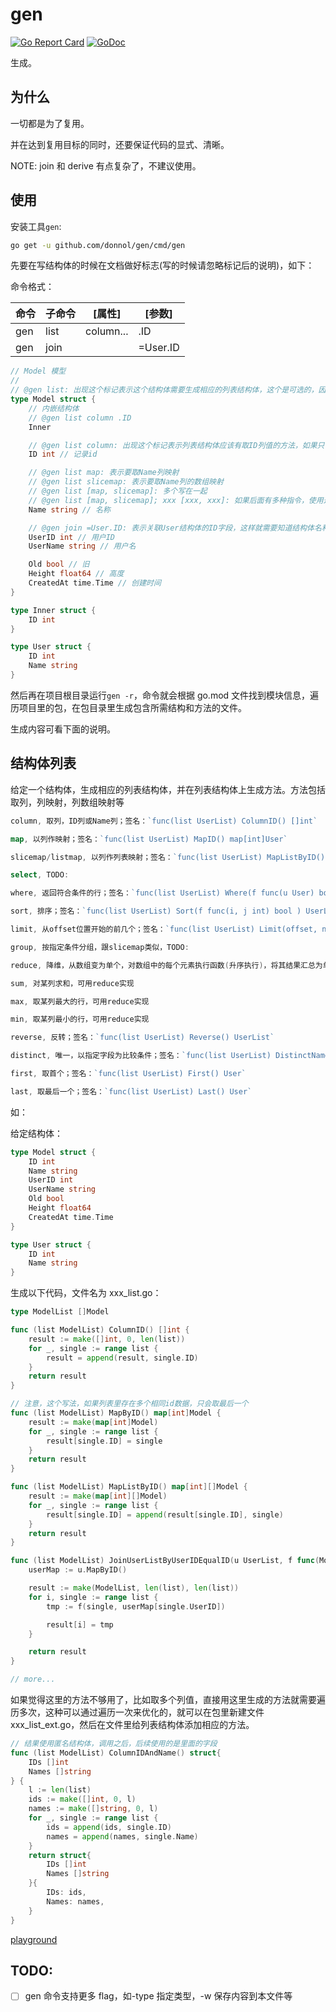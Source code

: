 # gen

[![Go Report Card](https://goreportcard.com/badge/github.com/donnol/gen)](https://goreportcard.com/report/github.com/donnol/gen)
[![GoDoc](https://pkg.go.dev/mod/github.com/donnol/gen?status.svg)](https://pkg.go.dev/mod/github.com/donnol/gen)

生成。

## 为什么

一切都是为了复用。

并在达到复用目标的同时，还要保证代码的显式、清晰。

NOTE: join 和 derive 有点复杂了，不建议使用。

## 使用

安装工具`gen`:

```sh
go get -u github.com/donnol/gen/cmd/gen
```

先要在写结构体的时候在文档做好标志(写的时候请忽略标记后的说明)，如下：

命令格式：

| 命令 | 子命令 | [属性]    | [参数]   |
| ---- | ------ | --------- | -------- |
| gen  | list   | column... | .ID      |
| gen  | join   |           | =User.ID |

```go
// Model 模型
//
// @gen list: 出现这个标记表示这个结构体需要生成相应的列表结构体，这个是可选的，因为字段标记里出现了也要生成
type Model struct {
    // 内嵌结构体
    // @gen list column .ID
    Inner

    // @gen list column: 出现这个标记表示列表结构体应该有取ID列值的方法，如果只有这个标记，没有结构体标记，也要生成相应的列表结构体
    ID int // 记录id

    // @gen list map: 表示要取Name列映射
    // @gen list slicemap: 表示要取Name列的数组映射
    // @gen list [map, slicemap]: 多个写在一起
    // @gen list [map, slicemap]; xxx [xxx, xxx]: 如果后面有多种指令，使用这个格式(NOTE:未实现)
    Name string // 名称

    // @gen join =User.ID: 表示关联User结构体的ID字段，这样就需要知道结构体名和字段名，如果结构体在其它包，还需要有包路径，如：github.com/pkg/errors.XXX.YYY，或相对路径：./pkgpath.XXX.YYY, ../pkgpath.XXX.YYY
    UserID int // 用户ID
    UserName string // 用户名

    Old bool // 旧
    Height float64 // 高度
    CreatedAt time.Time // 创建时间
}

type Inner struct {
    ID int
}

type User struct {
    ID int
    Name string
}
```

然后再在项目根目录运行`gen -r`，命令就会根据 go.mod 文件找到模块信息，遍历项目里的包，在包目录里生成包含所需结构和方法的文件。

生成内容可看下面的说明。

## 结构体列表

给定一个结构体，生成相应的列表结构体，并在列表结构体上生成方法。方法包括取列，列映射，列数组映射等

```go
column, 取列，ID列或Name列；签名：`func(list UserList) ColumnID() []int`

map, 以列作映射；签名：`func(list UserList) MapID() map[int]User`

slicemap/listmap, 以列作列表映射；签名：`func(list UserList) MapListByID() map[int]UserList`

select, TODO:

where, 返回符合条件的行；签名：`func(list UserList) Where(f func(u User) bool ) UserList`

sort, 排序；签名：`func(list UserList) Sort(f func(i, j int) bool ) UserList`

limit, 从offset位置开始的前几个；签名：`func(list UserList) Limit(offset, n int) UserList`

group, 按指定条件分组，跟slicemap类似，TODO:

reduce, 降维，从数组变为单个，对数组中的每个元素执行函数(升序执行)，将其结果汇总为单个返回值；签名：`func(list UserList) Reduce(f func(u User, nu User) User) User`

sum, 对某列求和，可用reduce实现

max, 取某列最大的行，可用reduce实现

min, 取某列最小的行，可用reduce实现

reverse, 反转；签名：`func(list UserList) Reverse() UserList`

distinct, 唯一，以指定字段为比较条件；签名：`func(list UserList) DistinctName() UserList`

first, 取首个；签名：`func(list UserList) First() User`

last, 取最后一个；签名：`func(list UserList) Last() User`
```

如：

给定结构体：

```go
type Model struct {
    ID int
    Name string
    UserID int
    UserName string
    Old bool
    Height float64
    CreatedAt time.Time
}

type User struct {
    ID int
    Name string
}
```

生成以下代码，文件名为 xxx_list.go：

```go
type ModelList []Model

func (list ModelList) ColumnID() []int {
    result := make([]int, 0, len(list))
    for _, single := range list {
        result = append(result, single.ID)
    }
    return result
}

// 注意，这个写法，如果列表里存在多个相同id数据，只会取最后一个
func (list ModelList) MapByID() map[int]Model {
    result := make(map[int]Model)
    for _, single := range list {
        result[single.ID] = single
    }
    return result
}

func (list ModelList) MapListByID() map[int][]Model {
    result := make(map[int][]Model)
    for _, single := range list {
        result[single.ID] = append(result[single.ID], single)
    }
    return result
}

func (list ModelList) JoinUserListByUserIDEqualID(u UserList, f func(Model, User) Model) ModelList {
    userMap := u.MapByID()

    result := make(ModelList, len(list), len(list))
    for i, single := range list {
        tmp := f(single, userMap[single.UserID])

        result[i] = tmp
    }

    return result
}

// more...
```

如果觉得这里的方法不够用了，比如取多个列值，直接用这里生成的方法就需要遍历多次，这种可以通过遍历一次来优化的，就可以在包里新建文件 xxx_list_ext.go，然后在文件里给列表结构体添加相应的方法。

```go
// 结果使用匿名结构体，调用之后，后续使用的是里面的字段
func (list ModelList) ColumnIDAndName() struct{
    IDs []int
    Names []string
} {
    l := len(list)
    ids := make([]int, 0, l)
    names := make([]string, 0, l)
    for _, single := range list {
        ids = append(ids, single.ID)
        names = append(names, single.Name)
    }
    return struct{
        IDs []int
        Names []string
    }{
        IDs: ids,
        Names: names,
    }
}

```

[playground](https://play.golang.org/p/RTHKlv8WqyO)

## TODO:

- [ ] gen 命令支持更多 flag，如-type 指定类型，-w 保存内容到本文件等

